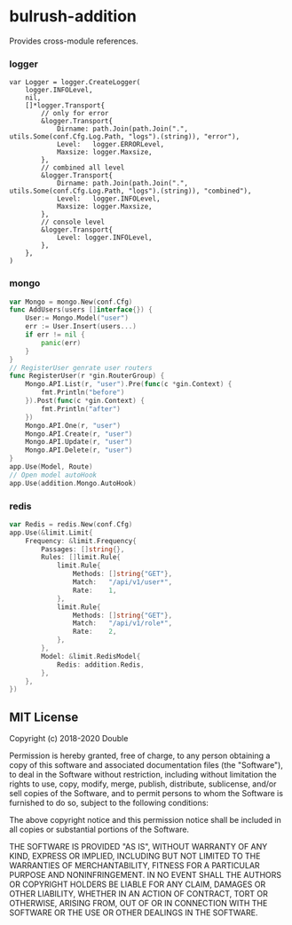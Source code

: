 # bulrush-addition
Provides cross-module references.  

### logger
```
var Logger = logger.CreateLogger(
	logger.INFOLevel,
	nil,
	[]*logger.Transport{
		// only for error
		&logger.Transport{
			Dirname: path.Join(path.Join(".", utils.Some(conf.Cfg.Log.Path, "logs").(string)), "error"),
			Level:   logger.ERRORLevel,
			Maxsize: logger.Maxsize,
		},
		// combined all level
		&logger.Transport{
			Dirname: path.Join(path.Join(".", utils.Some(conf.Cfg.Log.Path, "logs").(string)), "combined"),
			Level:   logger.INFOLevel,
			Maxsize: logger.Maxsize,
		},
		// console level
		&logger.Transport{
			Level: logger.INFOLevel,
		},
	},
)
```
### mongo
```go
var Mongo = mongo.New(conf.Cfg)
func AddUsers(users []interface{}) {
	User:= Mongo.Model("user")
	err := User.Insert(users...)
	if err != nil {
		panic(err)
	}
}
// RegisterUser genrate user routers
func RegisterUser(r *gin.RouterGroup) {
	Mongo.API.List(r, "user").Pre(func(c *gin.Context) {
		fmt.Println("before")
	}).Post(func(c *gin.Context) {
		fmt.Println("after")
	})
	Mongo.API.One(r, "user")
	Mongo.API.Create(r, "user")
	Mongo.API.Update(r, "user")
	Mongo.API.Delete(r, "user")
}
app.Use(Model, Route)
// Open model autoHook
app.Use(addition.Mongo.AutoHook)
```
### redis
```go
var Redis = redis.New(conf.Cfg)
app.Use(&limit.Limit{
	Frequency: &limit.Frequency{
		Passages: []string{},
		Rules: []limit.Rule{
			limit.Rule{
				Methods: []string{"GET"},
				Match:   "/api/v1/user*",
				Rate:    1,
			},
			limit.Rule{
				Methods: []string{"GET"},
				Match:   "/api/v1/role*",
				Rate:    2,
			},
		},
		Model: &limit.RedisModel{
			Redis: addition.Redis,
		},
	},
})
```

## MIT License

Copyright (c) 2018-2020 Double

Permission is hereby granted, free of charge, to any person obtaining a copy
of this software and associated documentation files (the "Software"), to deal
in the Software without restriction, including without limitation the rights
to use, copy, modify, merge, publish, distribute, sublicense, and/or sell
copies of the Software, and to permit persons to whom the Software is
furnished to do so, subject to the following conditions:

The above copyright notice and this permission notice shall be included in all
copies or substantial portions of the Software.

THE SOFTWARE IS PROVIDED "AS IS", WITHOUT WARRANTY OF ANY KIND, EXPRESS OR
IMPLIED, INCLUDING BUT NOT LIMITED TO THE WARRANTIES OF MERCHANTABILITY,
FITNESS FOR A PARTICULAR PURPOSE AND NONINFRINGEMENT. IN NO EVENT SHALL THE
AUTHORS OR COPYRIGHT HOLDERS BE LIABLE FOR ANY CLAIM, DAMAGES OR OTHER
LIABILITY, WHETHER IN AN ACTION OF CONTRACT, TORT OR OTHERWISE, ARISING FROM,
OUT OF OR IN CONNECTION WITH THE SOFTWARE OR THE USE OR OTHER DEALINGS IN THE
SOFTWARE.